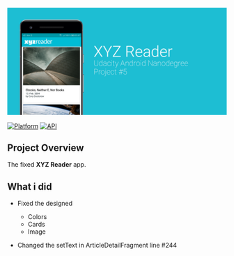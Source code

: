 ![Screenshot](reader_preview.png)

[![Platform](https://img.shields.io/badge/platform-android-green.svg)](http://developer.android.com/index.html)
[![API](https://img.shields.io/badge/API-16%2B-brightgreen.svg?style=flat)](https://android-arsenal.com/api?level=16)
## Project Overview
The fixed **XYZ Reader** app.

## What i did
- Fixed the designed
  - Colors
   - Cards
   - Image

- Changed the setText in ArticleDetailFragment line #244
